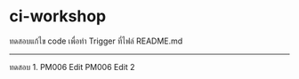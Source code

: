 # ci-workshop
ทดสอบแก้ไข code เพื่อทำ Trigger ที่ไฟล์ README.md

---
ทดสอบ 1.
PM006 Edit
PM006 Edit 2
